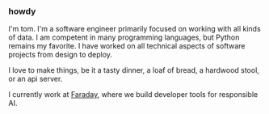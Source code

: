 ### howdy

I'm tom. I'm a software engineer primarily focused on working with all kinds of data. I am competent in many programming languages, but Python remains my favorite. I have worked on all technical aspects of software projects from design to deploy.

I love to make things, be it a tasty dinner, a loaf of bread, a hardwood stool, or an api server. 

I currently work at [Faraday](https://faraday.ai/), where we build developer tools for responsible AI. 

